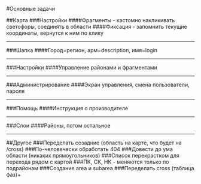 #Основные задачи

##Карта
###Настройки
####Фрагменты - кастомно накликивать светофоры, соединять в области
####Фиксация - запомнить текущие координаты, вернутся к ним по клику
___
###Шапка
####Город=регион, арм=description, имя=login
___
###Настройки
####Управление районами и фрагментами
___
###Администрирование
####Экран управления, смена пользователи, пароля
___
###Помощь
####Инструкция о производителе
___
###Слои
####Районы, потом остальное
___
##Другое
###Переделать созадние (область на карте, что будет на /cross)
###По-человечески обработать 404
###Довести до ума области (никаких прямоугольников)
###Список перекрастком для перехода рядом с картой
###ПК, СК, НК - меняются только по подрайонам
###Создание area и subarea
###Переделать cross (таблица фаз)+